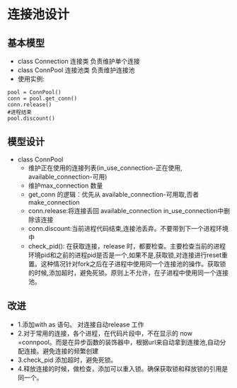 # 连接池设计
## 基本模型
* class Connection 连接类 负责维护单个连接
* class ConnPool 连接池类 负责维护连接池
* 使用实例:

```
pool = ConnPool()
conn = pool.get_conn()
conn.release()
#进程结束
pool.discount()
```

## 模型设计
* class ConnPool 
    * 维护正在使用的连接列表(in_use_connection-正在使用, available_connection-可用)
    * 维护max_connection 数量
    * get_conn 的逻辑：优先从 available_connection-可用取,否者make_connection
    * conn.release:将连接丢回 available_connection in_use_connection中删除该连接
    * conn.discount:当前进程代码结束,连接池丢弃。不要带到下一个进程环境中
    * check_pid(): 在获取连接，release 时，都要检查。主要检查当前的进程环境pid和之前的进程pid是否是一个,如果不是,获取锁,对连接进行reset重置。这种情况针对fork之后在子进程中使用同一个连接池的操作。获取锁的时候,添加超时，避免死锁。原则上不允许，在子进程中使用同一个连接池。

## 改进
* 1.添加with as 语句。 对连接自动release 工作
* 2.对于常用的连接，各个进程，在代码片段中，不在显示的 now =connpool。而是在异步函数的装饰器中，根据url来自动拿到连接池,自动分配连接。避免连接的频繁创建
* 3.check_pid 添加超时，避免死锁。
* 4.释放连接的时候，做检查，添加可以重入锁。确保获取锁和释放锁的引用是同一个。
    

